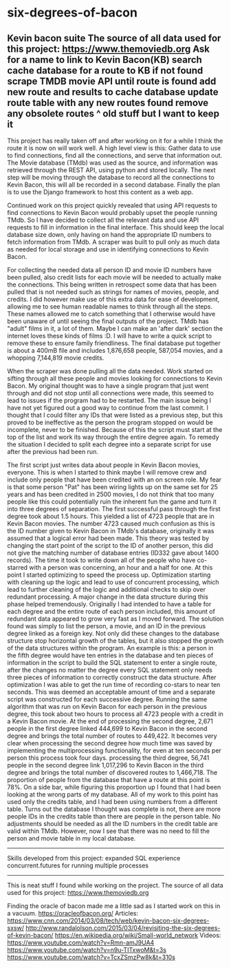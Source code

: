 # six-degrees-of-bacon
Kevin bacon suite
The source of all data used for this project:
https://www.themoviedb.org
Ask for a name to link to Kevin Bacon(KB)
search cache database for a route to KB
if not found
scrape TMDB movie API until route is found
add new route and results to cache database
update route table with any new routes found
remove any obsolete routes
^ old stuff but I want to keep it
----------------------------
This project has really taken off and after working on it for a while I think the route it is now on will work well. A high level view is this: Gather data to use to find connections, find all the connections, and serve that information out. The Movie database (TMdb) was used as the source, and information was retrieved through the REST API, using python and stored locally. The next step will be moving through the database to record all the connections to Kevin Bacon, this will all be recorded in a second database. Finally the plan is to use the Django framework to host this content as a web app.

Continued work on this project quickly revealed that using API requests to find connections to Kevin Bacon would probably upset the people running TMdb. So I have decided to collect all the relevant data and use API requests to fill in information in the final interface. This should keep the local database size down, only having on hand the appropriate ID numbers to fetch information from TMdb. A scraper was built to pull only as much data as needed for local storage and use in identifying connections to Kevin Bacon.

For collecting the needed data all person ID and movie ID numbers have been pulled, also credit lists for each movie will be needed to actually make the connections. This being written in retrospect some data that has been pulled that is not needed such as strings for names of movies, people, and credits. I did however make use of this extra data for ease of development, allowing me to see human readable names to think through all the steps. These names allowed me to catch something that I otherwise would have been unaware of until seeing the final outputs of the project. TMdb has "adult" films in it, a lot of them. Maybe I can make an 'after dark' section the internet loves these kinds of films :D. I will have to write a quick script to remove these to ensure family friendliness. The final database put together is about a 400mB file and includes 1,876,658 people, 587,054 movies, and a whopping 7,144,819 movie credits.

When the scraper was done pulling all the data needed. Work started on sifting through all these people and movies looking for connections to Kevin Bacon. My original thought was to have a single program that just went through and did not stop until all connections were made, this seemed to lead to issues if the program had to be restarted. The main issue being I have not yet figured out a good way to continue from the last commit. I thought that I could filter any IDs that were listed as a previous step, but this proved to be ineffective as the person the program stopped on would be incomplete, never to be finished. Because of this the script must start at the top of the list and work its way through the entire degree again. To remedy the situation I decided to split each degree into a separate script for use after the previous had been run.

The first script just writes data about people in Kevin Bacon movies, everyone. This is when I started to think maybe I will remove crew and include only people that have been credited with an on screen role. My fear is that some person "Pat" has been wiring lights up on the same set for 25 years and has been credited in 2500 movies, I do not think that too many people like this could potentially ruin the inherent fun the game and turn it into three degrees of separation. The first successful pass through the first degree took about 1.5 hours. This yielded a list of 4723 people that are in Kevin Bacon movies. The number 4723 caused much confusion as this is the ID number given to Kevin Bacon in TMdb's database, originally it was assumed that a logical error had been made. This theory was tested by changing the start point of the script to the ID of another person, this did not give the matching number of database entries (ID332 gave about 1400 records). The time it took to write down all of the people who have co-starred with a person was concerning, an hour and a half for one. At this point I started optimizing to speed the process up. Optimization starting with cleaning up the logic and lead to use of concurrent processing, which lead to further cleaning of the logic and additional checks to skip over redundant processing. A major change in the data structure during this phase helped tremendously. Originally I had intended to have a table for each degree and the entire route of each person included, this amount of redundant data appeared to grow very fast as I moved forward. The solution found was simply to list the person, a movie, and an ID in the previous degree linked as a foreign key. Not only did these changes to the database structure stop horizontal growth of the tables, but it also stopped the growth of the data structures within the program. An example is this: a person in the fifth degree would have ten entries in the database and ten pieces of information in the script to build the SQL statement to enter a single route, after the changes no matter the degree every SQL statement only needs three pieces of information to correctly construct the data structure. After optimization I was able to get the run time of recording co-stars to near ten seconds. This was deemed an acceptable amount of time and a separate script was constructed for each successive degree. Running the same algorithm that was run on Kevin Bacon for each person in the previous degree, this took about two hours to process all 4723 people with a credit in a Kevin Bacon movie. At the end of processing the second degree, 2,671 people in the first degree linked 444,699 to Kevin Bacon in the second degree and brings the total number of routes to 449,422. It becomes very clear when processing the second degree how much time was saved by implementing the multiprocessing functionality, for even at ten seconds per person this process took four days. processing the third degree, 56,741 people in the second degree link 1,017,296 to Kevin Bacon in the third degree and brings the total number of discovered routes to 1,466,718. The proportion of people from the database that have a route at this point is 78%.
      On a side bar, while figuring this proportion up I found that I had been looking at the wrong parts of my database. All of my work to this point has used only the credits table, and I had been using numbers from a different table. Turns out the database I thought was complete is not, there are more people IDs in the credits table than there are people in the person table. No adjustments should be needed as all the ID numbers in the credit table are valid within TMdb. However, now I see that there was no need to fill the person and movie table in my local database.



----------------------------
Skills developed from this project:
expanded SQL experience
concurrent.futures for running multiple processes

----------------------------
This is neat stuff I found while working on the project.
The source of all data used for this project:
https://www.themoviedb.org

Finding the oracle of bacon made me a little sad as I started work on this in a vacuum.
https://oracleofbacon.org/
Articles:
https://www.cnn.com/2014/03/08/tech/web/kevin-bacon-six-degrees-sxsw/
http://www.randalolson.com/2015/03/04/revisiting-the-six-degrees-of-kevin-bacon/
https://en.wikipedia.org/wiki/Small-world_network
Videos:
https://www.youtube.com/watch?v=Rmn-amJ9UA4
https://www.youtube.com/watch?v=n9u-TITxwoM&t=3s
https://www.youtube.com/watch?v=TcxZSmzPw8k&t=310s
